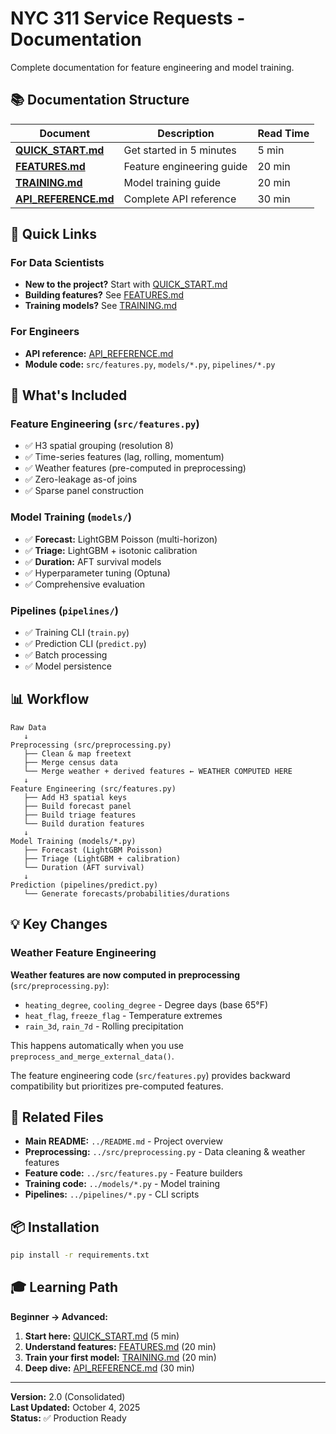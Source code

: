 # NYC 311 Service Requests - Documentation

Complete documentation for feature engineering and model training.

## 📚 Documentation Structure

| Document | Description | Read Time |
|----------|-------------|-----------|
| **[QUICK_START.md](QUICK_START.md)** | Get started in 5 minutes | 5 min |
| **[FEATURES.md](FEATURES.md)** | Feature engineering guide | 20 min |
| **[TRAINING.md](TRAINING.md)** | Model training guide | 20 min |
| **[API_REFERENCE.md](API_REFERENCE.md)** | Complete API reference | 30 min |

## 🚀 Quick Links

### For Data Scientists
- **New to the project?** Start with [QUICK_START.md](QUICK_START.md)
- **Building features?** See [FEATURES.md](FEATURES.md)
- **Training models?** See [TRAINING.md](TRAINING.md)

### For Engineers
- **API reference:** [API_REFERENCE.md](API_REFERENCE.md)
- **Module code:** `src/features.py`, `models/*.py`, `pipelines/*.py`

## 🎯 What's Included

### Feature Engineering (`src/features.py`)
- ✅ H3 spatial grouping (resolution 8)
- ✅ Time-series features (lag, rolling, momentum)
- ✅ Weather features (pre-computed in preprocessing)
- ✅ Zero-leakage as-of joins
- ✅ Sparse panel construction

### Model Training (`models/`)
- ✅ **Forecast:** LightGBM Poisson (multi-horizon)
- ✅ **Triage:** LightGBM + isotonic calibration
- ✅ **Duration:** AFT survival models
- ✅ Hyperparameter tuning (Optuna)
- ✅ Comprehensive evaluation

### Pipelines (`pipelines/`)
- ✅ Training CLI (`train.py`)
- ✅ Prediction CLI (`predict.py`)
- ✅ Batch processing
- ✅ Model persistence

## 📊 Workflow

```
Raw Data
   ↓
Preprocessing (src/preprocessing.py)
   ├── Clean & map freetext
   ├── Merge census data
   └── Merge weather + derived features ← WEATHER COMPUTED HERE
   ↓
Feature Engineering (src/features.py)
   ├── Add H3 spatial keys
   ├── Build forecast panel
   ├── Build triage features
   └── Build duration features
   ↓
Model Training (models/*.py)
   ├── Forecast (LightGBM Poisson)
   ├── Triage (LightGBM + calibration)
   └── Duration (AFT survival)
   ↓
Prediction (pipelines/predict.py)
   └── Generate forecasts/probabilities/durations
```

## 💡 Key Changes

### Weather Feature Engineering
**Weather features are now computed in preprocessing** (`src/preprocessing.py`):
- `heating_degree`, `cooling_degree` - Degree days (base 65°F)
- `heat_flag`, `freeze_flag` - Temperature extremes
- `rain_3d`, `rain_7d` - Rolling precipitation

This happens automatically when you use `preprocess_and_merge_external_data()`.

The feature engineering code (`src/features.py`) provides backward compatibility but prioritizes pre-computed features.

## 🔗 Related Files

- **Main README:** `../README.md` - Project overview
- **Preprocessing:** `../src/preprocessing.py` - Data cleaning & weather features
- **Feature code:** `../src/features.py` - Feature builders
- **Training code:** `../models/*.py` - Model training
- **Pipelines:** `../pipelines/*.py` - CLI scripts

## 📦 Installation

```bash
pip install -r requirements.txt
```

## 🎓 Learning Path

**Beginner → Advanced:**

1. **Start here:** [QUICK_START.md](QUICK_START.md) (5 min)
2. **Understand features:** [FEATURES.md](FEATURES.md) (20 min)
3. **Train your first model:** [TRAINING.md](TRAINING.md) (20 min)
4. **Deep dive:** [API_REFERENCE.md](API_REFERENCE.md) (30 min)

---

**Version:** 2.0 (Consolidated)  
**Last Updated:** October 4, 2025  
**Status:** ✅ Production Ready


